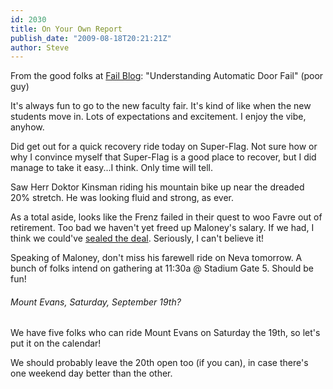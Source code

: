 ```yaml
---
id: 2030
title: On Your Own Report
publish_date: "2009-08-18T20:21:21Z"
author: Steve
---
```

  
From the good folks at [Fail Blog](http://failblog.org): "Understanding Automatic Door Fail" (poor guy)

It's always fun to go to the new faculty fair. It's kind of like when the new students move in. Lots of expectations and excitement. I enjoy the vibe, anyhow.

Did get out for a quick recovery ride today on Super-Flag. Not sure how or why I convince myself that Super-Flag is a good place to recover, but I did manage to take it easy...I think. Only time will tell.

Saw Herr Doktor Kinsman riding his mountain bike up near the dreaded 20% stretch. He was looking fluid and strong, as ever.

As a total aside, looks like the Frenz failed in their quest to woo Favre out of retirement. Too bad we haven't yet freed up Maloney's salary. If we had, I think we could've [sealed the deal](http://espn.go.com/video/clip?id=4407157). Seriously, I can't believe it!

Speaking of Maloney, don't miss his farewell ride on Neva tomorrow. A bunch of folks intend on gathering at 11:30a @ Stadium Gate 5. Should be fun!

###### Mount Evans, Saturday, September 19th?

We have five folks who can ride Mount Evans on Saturday the 19th, so let's put it on the calendar!

We should probably leave the 20th open too (if you can), in case there's one weekend day better than the other.
